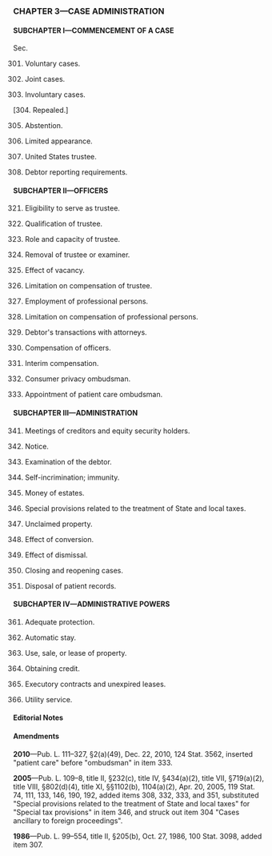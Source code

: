 ### **CHAPTER 3—CASE ADMINISTRATION** ###

#### SUBCHAPTER I—COMMENCEMENT OF A CASE ####

Sec.

301. Voluntary cases.

302. Joint cases.

303. Involuntary cases.

[304. Repealed.]

305. Abstention.

306. Limited appearance.

307. United States trustee.

308. Debtor reporting requirements.

#### SUBCHAPTER II—OFFICERS ####

321. Eligibility to serve as trustee.

322. Qualification of trustee.

323. Role and capacity of trustee.

324. Removal of trustee or examiner.

325. Effect of vacancy.

326. Limitation on compensation of trustee.

327. Employment of professional persons.

328. Limitation on compensation of professional persons.

329. Debtor's transactions with attorneys.

330. Compensation of officers.

331. Interim compensation.

332. Consumer privacy ombudsman.

333. Appointment of patient care ombudsman.

#### SUBCHAPTER III—ADMINISTRATION ####

341. Meetings of creditors and equity security holders.

342. Notice.

343. Examination of the debtor.

344. Self-incrimination; immunity.

345. Money of estates.

346. Special provisions related to the treatment of State and local taxes.

347. Unclaimed property.

348. Effect of conversion.

349. Effect of dismissal.

350. Closing and reopening cases.

351. Disposal of patient records.

#### SUBCHAPTER IV—ADMINISTRATIVE POWERS ####

361. Adequate protection.

362. Automatic stay.

363. Use, sale, or lease of property.

364. Obtaining credit.

365. Executory contracts and unexpired leases.

366. Utility service.

#### **Editorial Notes** ####

#### Amendments ####

**2010**—Pub. L. 111–327, §2(a)(49), Dec. 22, 2010, 124 Stat. 3562, inserted "patient care" before "ombudsman" in item 333.

**2005**—Pub. L. 109–8, title II, §232(c), title IV, §434(a)(2), title VII, §719(a)(2), title VIII, §802(d)(4), title XI, §§1102(b), 1104(a)(2), Apr. 20, 2005, 119 Stat. 74, 111, 133, 146, 190, 192, added items 308, 332, 333, and 351, substituted "Special provisions related to the treatment of State and local taxes" for "Special tax provisions" in item 346, and struck out item 304 "Cases ancillary to foreign proceedings".

**1986**—Pub. L. 99–554, title II, §205(b), Oct. 27, 1986, 100 Stat. 3098, added item 307.